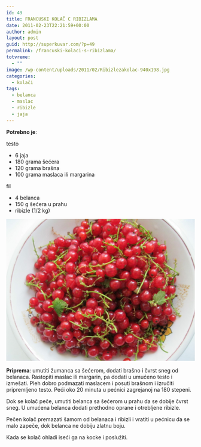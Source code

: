 ```yaml
---
id: 49
title: FRANCUSKI KOLAČ C RIBIZLAMA
date: 2011-02-23T22:21:59+00:00
author: admin
layout: post
guid: http://superkuvar.com/?p=49
permalink: /francuski-kolaci-s-ribizlama/
totvreme:
  - ""
image: /wp-content/uploads/2011/02/Ribizlezakolac-940x198.jpg
categories:
  - kolači
tags:
  - belanca
  - maslac
  - ribizle
  - jaja
---
```

**Potrebno je**:

testo

  * 6 jaja
  * 180 grama šećera
  * 120 grama brašna
  * 100 grama maslaca ili margarina

fil

  * 4 belanca
  * 150 g šećera u prahu
  * ribizle (1/2 kg)

![Kolac od ribizle](/wp-content/uploads/2011/02/Ribizlezakolac-1024x768.jpg)

**Priprema**: umutiti žumanca sa šećerom, dodati brašno i čvrst sneg od belanaca. Rastopiti maslac ili margarin, pa dodati u umućeno testo i izmešati. Pleh dobro podmazati maslacem i posuti brašnom i izručiti pripremljeno testo. Peći oko 20 minuta u pećnici zagrejanoj na 180 stepeni.

Dok se kolač peče, umutiti belanca sa šećerom u prahu da se dobije čvrst sneg. U umućena belanca dodati prethodno oprane i otrebljene ribizle.

Pečen kolač premazati šamom od belanaca i ribizli i vratiti u pećnicu da se malo zapeče, dok belanca ne dobiju zlatnu boju.

Kada se kolač ohladi iseći ga na kocke i poslužiti.

&nbsp;

&nbsp;

&nbsp;